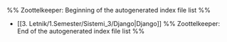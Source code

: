 %% Zoottelkeeper: Beginning of the autogenerated index file list  %%
-  [[3. Letnik/1.Semester/Sistemi_3/Django|Django]]
%% Zoottelkeeper: End of the autogenerated index file list  %%
